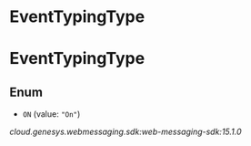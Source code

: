 # EventTypingType


# EventTypingType

## Enum


* `ON` (value: `"On"`)




_cloud.genesys.webmessaging.sdk:web-messaging-sdk:15.1.0_
